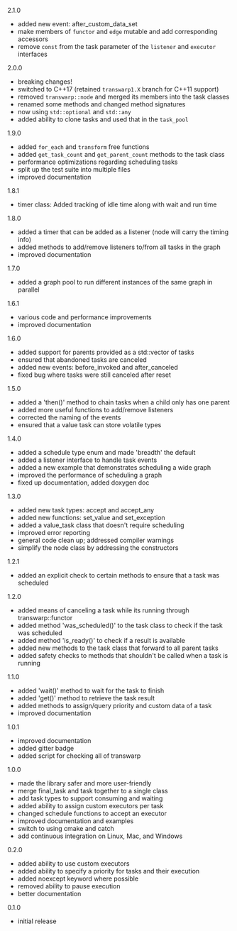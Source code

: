 2.1.0

- added new event: after_custom_data_set
- make members of `functor` and `edge` mutable and add corresponding accessors
- remove `const` from the task parameter of the `listener` and `executor` interfaces 

2.0.0

- breaking changes!
- switched to C++17 (retained `transwarp1.X` branch for C++11 support)
- removed `transwarp::node` and merged its members into the task classes
- renamed some methods and changed method signatures
- now using `std::optional` and `std::any`
- added ability to clone tasks and used that in the `task_pool`

1.9.0

- added `for_each` and `transform` free functions
- added `get_task_count` and `get_parent_count` methods to the task class
- performance optimizations regarding scheduling tasks
- split up the test suite into multiple files
- improved documentation

1.8.1

- timer class: Added tracking of idle time along with wait and run time

1.8.0

- added a timer that can be added as a listener (node will carry the timing info)
- added methods to add/remove listeners to/from all tasks in the graph
- improved documentation

1.7.0

- added a graph pool to run different instances of the same graph in parallel

1.6.1

- various code and performance improvements
- improved documentation

1.6.0

- added support for parents provided as a std::vector of tasks
- ensured that abandoned tasks are canceled
- added new events: before_invoked and after_canceled
- fixed bug where tasks were still canceled after reset

1.5.0

- added a 'then()' method to chain tasks when a child only has one parent
- added more useful functions to add/remove listeners
- corrected the naming of the events
- ensured that a value task can store volatile types

1.4.0

- added a schedule type enum and made 'breadth' the default
- added a listener interface to handle task events
- added a new example that demonstrates scheduling a wide graph
- improved the performance of scheduling a graph
- fixed up documentation, added doxygen doc

1.3.0

- added new task types: accept and accept_any
- added new functions: set_value and set_exception
- added a value_task class that doesn't require scheduling
- improved error reporting 
- general code clean up; addressed compiler warnings
- simplify the node class by addressing the constructors

1.2.1

- added an explicit check to certain methods to ensure that a task was scheduled 

1.2.0

- added means of canceling a task while its running through transwarp::functor
- added method 'was_scheduled()' to the task class to check if the task was scheduled
- added method 'is_ready()' to check if a result is available
- added new methods to the task class that forward to all parent tasks
- added safety checks to methods that shouldn't be called when a task is running

1.1.0

- added 'wait()' method to wait for the task to finish
- added 'get()' method to retrieve the task result
- added methods to assign/query priority and custom data of a task
- improved documentation

1.0.1

- improved documentation
- added gitter badge
- added script for checking all of transwarp

1.0.0

- made the library safer and more user-friendly
- merge final_task and task together to a single class
- add task types to support consuming and waiting
- added ability to assign custom executors per task
- changed schedule functions to accept an executor
- improved documentation and examples
- switch to using cmake and catch
- add continuous integration on Linux, Mac, and Windows

0.2.0

- added ability to use custom executors
- added ability to specify a priority for tasks and their execution
- added noexcept keyword where possible
- removed ability to pause execution
- better documentation

0.1.0

- initial release
